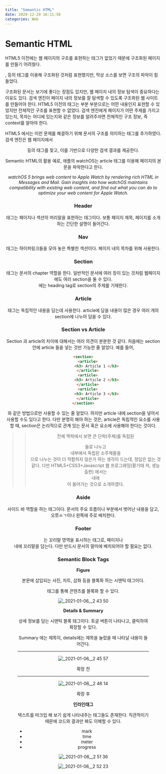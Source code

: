 ```yaml
---
title: "Semantic HTML"
date: 2020-12-29 16:11:58
categories: Web
---
```



# Semantic HTML

HTML5 이전에는 웹 페이지의 구조를 표현하는 태그가 없었기 때문에 구조화된 페이지를 만들기 어려웠다. <div>, <table> 등의 태그를 이용해 구조화된 것처럼 표현했지만, 막상 소스를 보면 구조의 파악이 힘들었다. 

구조화된 문서는 보기에 좋다는 장점도 있지만, 웹 페이지 내의 정보 탐색이 중요하다는 이유도 있다. 검색 엔진이 페이지 내의 정보를 잘 탐색할 수 있도록 구조화된 웹 사이트를 만들어야 한다. HTML5 이전의 태그는 부분 부분으로는 어떤 내용인지 표현할 수 있었지만 전체적인 구조를 표현할 수 없었다. 검색 엔진에게 페이지가 어떤 주제를 가지고 있는지, 목차는 어디에 있는지와 같은 정보를 알려주자면 전체적인 구조 정보, 즉 context를 알아야 한다. 

HTML5 에서는 이런 문제를 해결하기 위해 문서의 구조를 의미하는 태그를 추가하였다. 검색 엔진은 웹 페이지에서 <header> <nav> <section> <article> 등의 태그를 찾고, 이를 기반으로 다양한 검색 결과를 제공한다. 

Semantic HTML의 활용 예로, 애플의 watchOS는 article 태그를 이용해 페이지의 본문을 파악한다고 한다. 

*watchOS 5 brings web content to Apple Watch by rendering rich HTML in Messages and Mail. Gain insights into how watchOS maintains compatibility with existing web content, and find out what you can do to optimize your web content for Apple Watch.*

### Header

<header> 태그는 페이지나 섹션의 머리말을 표현하는 태그이다. 보통 페이지 제목, 페이지를 소개하는 간단한 설명이 들어간다. 

### Nav

<nav> 태그는 하이퍼링크들을 모아 놓은 특별한 섹션이다. 페이지 내의 목차를 위해 사용한다. 

### Section

<section> 태그는 문서의 chapter 역할을 한다. 일반적인 문서에 여러 장이 있는 것처럼 웹페이지에도 여러 section을 둘 수 있다. <section> 에는 heading tag로 section의 주제를 기재한다. 

### Article

<article> 태그는 독립적인 내용을 담는데 사용한다. article에 담을 내용이 많은 경우 여러 개의 section에 나누어 담을 수 있다. 

### Section vs Article

Section 과 article의 차이에 대해서는 여러 의견이 분분한 것 같다. 처음에는 section 안에 article 들을 넣는 것만 가능한 줄 알았다. 예를 들어, 

```html
<section>
	<article>
			<h3> Article 1 </h3>
	</article>
	<article>
			<h3> Article 2 </h3>
	</article>
	<article>
			<h3> Article 3 </h3>
	</article>
</section>
```

와 같은 방법으로만 사용할 수 있는 줄 알았다. 하지만 article 내에 section을 넣어서 사용할 수도 있다고 한다. 다만 분명히 해야 하는 것은, article은 독립적인 요소를 사용할 때, section은 논리적으로 관계 있는 문서 혹은 요소에 사용해야 한다는 것이다. 

>> 전체 맥락에서 보면 큰 단락(주제)를 독립된 <article> 들로 나누고 <article> 내부에서 독립된 소주제들을 <section> 으로 나누는 것이 더 적합하지 않은가 하는 생각이 드는데, 정답은 없는 것 같다. 다만 HTML5+CSS3+Javascript 웹 프로그래밍(황기태 저, 생능출판) 에서는 <section> 내에 <article> 이 들어가는 것으로 소개하였다. 

### Aside

사이드 바 역할을 하는 태그이다. 문서의 주요 흐름이나 부분에서 벗어난 내용을 담고, 오쪼ㅛㄱ이나 왼쪽에 주로 배치한다. 

### Footer

<footer>는 꼬리말 영역을 표시하는 태그로, 페이지나 <section> 내에 꼬리말을 담는다. 다만 반드시 문서의 말미에 배치되어야 할 필요는 없다. 

### Semantic Block Tags

**Figure**

본문에 삽입되는 사진, 차트, 삽화 등을 블록화 하는 시맨틱 태그이다. <figure> 태그를 통해 콘텐츠를 블록화 할 수 있다. 

![_2021-01-06__2 43 50](https://user-images.githubusercontent.com/55180768/103682162-d4ad1380-4fcb-11eb-9b2f-b7dc38804ad4.png)

**Details & Summary**

상세 정보를 담는 시맨틱 블록 태그이다. 토글 버튼이 나타나고, 클릭하여 확장할 수 있다. 

Summary 에는 제목이, details에는 제목을 눌렀을 때 나타날 내용이 들어간다. 

---

![_2021-01-06__2 45 57](https://user-images.githubusercontent.com/55180768/103682177-d8409a80-4fcb-11eb-8e9d-06b15748be18.png)

확장 전 

---

![_2021-01-06__2 46 14](https://user-images.githubusercontent.com/55180768/103682178-d8409a80-4fcb-11eb-93cb-fd04d349c845.png)

확장 후 

**인라인태그**

텍스트를 마크업 해 보기 쉽게 나타내주는 태그들도 존재한다. 직관적이기 때문에 코드와 결과만 봐도 이해할 수 있다. 

- mark
- time
- meter
- progress

![_2021-01-06__2 51 36](https://user-images.githubusercontent.com/55180768/103682179-d8d93100-4fcb-11eb-9f1e-3c2748ee8973.png)

![_2021-01-06__2 52 23](https://user-images.githubusercontent.com/55180768/103682180-da0a5e00-4fcb-11eb-8e7d-ab43161d8c7c.png)
